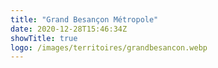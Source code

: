 ```yaml
---
title: "Grand Besançon Métropole"
date: 2020-12-28T15:46:34Z
showTitle: true
logo: /images/territoires/grandbesancon.webp
---
```

